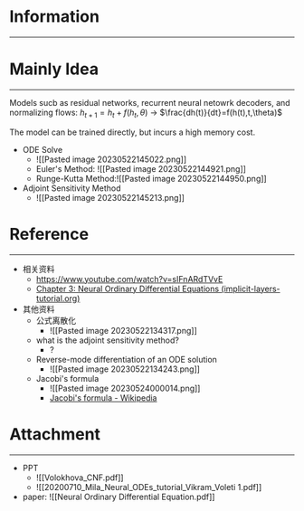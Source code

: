# Information
---


# Mainly Idea
---
Models sucb as residual networks, recurrent neural netowrk decoders, and normalizing flows:
$h_{t+1}=h_{t}+f(h_t,\theta)$  → $\frac{dh(t)}{dt}=f(h(t),t,\theta)$

The model can be trained directly, but incurs a high memory cost.

- ODE Solve
	- ![[Pasted image 20230522145022.png]]
	- Euler's Method: ![[Pasted image 20230522144921.png]]
	- Runge-Kutta Method:![[Pasted image 20230522144950.png]]
- Adjoint Sensitivity Method
	- ![[Pasted image 20230522145213.png]]
# Reference
---
- 相关资料
	- https://www.youtube.com/watch?v=sIFnARdTVvE
	- [Chapter 3: Neural Ordinary Differential Equations (implicit-layers-tutorial.org)](http://implicit-layers-tutorial.org/neural_odes/)
- 其他资料
	- 公式离散化
		- ![[Pasted image 20230522134317.png]]
	- what is the adjoint sensitivity method?
		- ?
	- Reverse-mode differentiation of an ODE solution
		- ![[Pasted image 20230522134243.png]]
	- Jacobi's formula
		- ![[Pasted image 20230524000014.png]]
		- [Jacobi's formula - Wikipedia](https://en.wikipedia.org/wiki/Jacobi%27s_formula)
# Attachment
---
- PPT
	- ![[Volokhova_CNF.pdf]]
	- ![[20200710_Mila_Neural_ODEs_tutorial_Vikram_Voleti 1.pdf]]
- paper: ![[Neural Ordinary Differential Equation.pdf]]